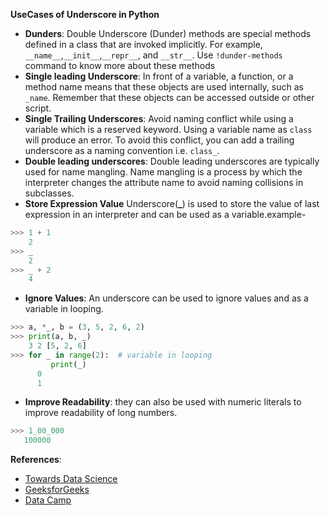 **UseCases of Underscore in Python**

- **Dunders**: Double Underscore (Dunder) methods are special methods defined in a class that are invoked implicitly. For example, `__name__`,`__init__`,`__repr__`, and `__str__`.
Use `!dunder-methods` command to know more about these methods
- **Single leading Underscore**:  In front of a variable, a function, or a method name means that these objects are used internally, such as `_name`. Remember that these objects can be accessed outside or other script. 
- **Single Trailing Underscores**: Avoid naming conflict while using a variable which is a reserved keyword. Using a variable name as `class` will produce an error. To avoid this conflict, you can add a trailing underscore as a naming convention i.e. `class_`.
-  **Double leading underscores**: Double leading underscores are typically used for name mangling.
Name mangling is a process by which the interpreter changes the attribute name to avoid naming collisions in subclasses.
- **Store Expression Value** Underscore(**_**) is used to store the value of last expression in an interpreter and can be used as a variable.example-
```python
>>> 1 + 1
    2
>>> _
    2
>>> _ + 2
    4
```
-  **Ignore Values**: An underscore can be used to ignore values and as a variable in looping.
 ```python
>>> a, *_, b = (3, 5, 2, 6, 2)
>>> print(a, b, _)
     3 2 [5, 2, 6]
>>> for _ in range(2):  # variable in looping
          print(_)
       0
       1
```
-  **Improve Readability**: they can also be used with numeric literals to improve readability of long numbers.
 ```python
>>> 1_00_000
    100000
```

**References**:
- [Towards Data Science](https://towardsdatascience.com/whats-the-meaning-of-single-and-double-underscores-in-python-3d27d57d6bd1)
- [GeeksforGeeks](https://www.geeksforgeeks.org/underscore-_-python/)
- [Data Camp](https://www.datacamp.com/tutorial/role-underscore-python)
